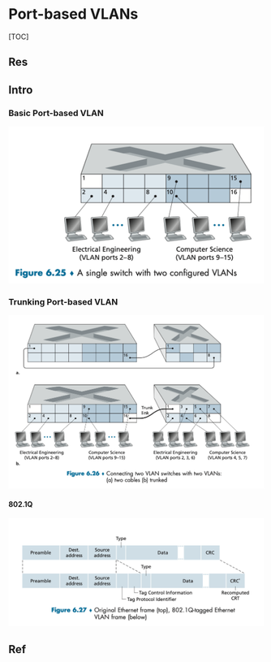 # Port-based VLANs

[TOC]



## Res


## Intro
### Basic Port-based VLAN
![|600](../../../../../../../Assets/Pics/Screenshot%202023-06-02%20at%2011.57.59%20AM.png)


### Trunking Port-based VLAN

![](../../../../../../../Assets/Pics/Screenshot%202023-06-02%20at%2011.58.45%20AM.png)


#### 802.1Q

![](../../../../../../../Assets/Pics/Screenshot%202023-06-02%20at%2011.59.20%20AM.png)



## Ref

